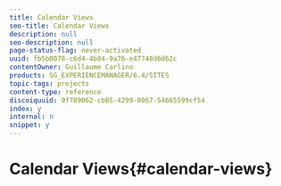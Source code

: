 ```yaml
---
title: Calendar Views
seo-title: Calendar Views
description: null
seo-description: null
page-status-flag: never-activated
uuid: fb5b0078-c6d4-4b04-9a76-e47748d6d62c
contentOwner: Guillaume Carlino
products: SG_EXPERIENCEMANAGER/6.4/SITES
topic-tags: projects
content-type: reference
discoiquuid: 9f789062-cb85-4299-8067-54665599cf54
index: y
internal: n
snippet: y
---
```


# Calendar Views{#calendar-views}

